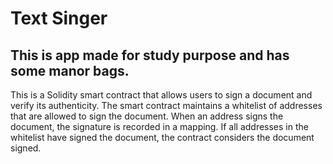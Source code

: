 # Text Singer
## This is app made for study purpose and has some manor bags.

This is a Solidity smart contract that allows users to sign a document and verify its authenticity. The smart contract maintains a whitelist of addresses that are allowed to sign the document. When an address signs the document, the signature is recorded in a mapping. If all addresses in the whitelist have signed the document, the contract considers the document signed.